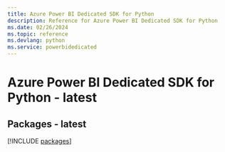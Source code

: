 ```yaml
---
title: Azure Power BI Dedicated SDK for Python
description: Reference for Azure Power BI Dedicated SDK for Python
ms.date: 02/26/2024
ms.topic: reference
ms.devlang: python
ms.service: powerbidedicated
---
```

# Azure Power BI Dedicated SDK for Python - latest
## Packages - latest
[!INCLUDE [packages](power-bi-dedicated-index.md)]